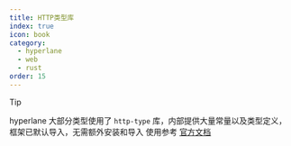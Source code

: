 ```yaml
---
title: HTTP类型库
index: true
icon: book
category:
  - hyperlane
  - web
  - rust
order: 15
---
```


> [!tip]
> hyperlane 大部分类型使用了 `http-type` 库，内部提供大量常量以及类型定义，框架已默认导入，无需额外安装和导入
> 使用参考 [官方文档](../http-type/README.md)

<Bottom />
